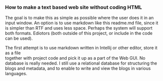 
### How to make a text based web site without coding HTML

The goal is to make this as simple as possible where the user does it in an input
window.  An option is to use markdown like this readme.md file, since
it is simpler than RTF and uses less space. Perhaps the system will support both
formats. Ediotors (both outside of this project, or include in the code can be used).

The first attempt is to use markdown written in Intellij or other editor, store it as a file  
together with project code and pick it up as a part of the Web GUI. No database is really needed.
I still use a relational database for structuring the blogs and metadata, and to enable to 
write and view the blogs in various languages.



  



